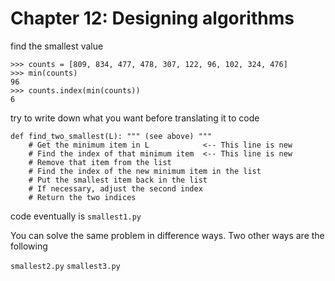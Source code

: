 # Chapter 12: Designing algorithms

find the smallest value

```
>>> counts = [809, 834, 477, 478, 307, 122, 96, 102, 324, 476]
>>> min(counts)
96
>>> counts.index(min(counts))
6
```

try to write down what you want before translating it to code

```
def find_two_smallest(L): """ (see above) """
    # Get the minimum item in L            <-- This line is new
    # Find the index of that minimum item  <-- This line is new
    # Remove that item from the list
    # Find the index of the new minimum item in the list
    # Put the smallest item back in the list
    # If necessary, adjust the second index
    # Return the two indices
```
code eventually is `smallest1.py`

You can solve the same problem in difference ways. Two other ways are the following

`smallest2.py`
`smallest3.py`




